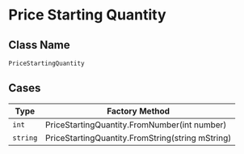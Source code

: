 
# Price Starting Quantity

## Class Name

`PriceStartingQuantity`

## Cases

| Type | Factory Method |
|  --- | --- |
| `int` | PriceStartingQuantity.FromNumber(int number) |
| `string` | PriceStartingQuantity.FromString(string mString) |


